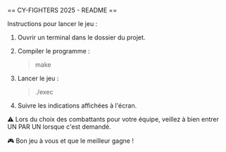 
== CY-FIGHTERS 2025 - README ==


Instructions pour lancer le jeu :

1. Ouvrir un terminal dans le dossier du projet.

2. Compiler le programme :
   > make

3. Lancer le jeu :
   > ./exec

4. Suivre les indications affichées à l'écran.

⚠️ Lors du choix des combattants pour votre équipe, veillez à bien entrer UN PAR UN lorsque c'est demandé.

🎮 Bon jeu à vous et que le meilleur gagne !
